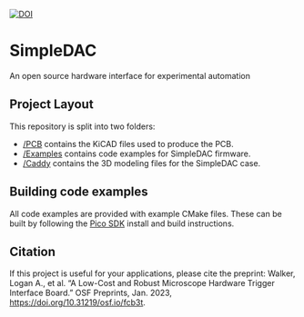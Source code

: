 [![DOI](https://zenodo.org/badge/518102784.svg)](https://zenodo.org/doi/10.5281/zenodo.12682252)

# SimpleDAC
An open source hardware interface for experimental automation

## Project Layout

This repository is split into two folders:

- [/PCB](/PCB/) contains the KiCAD files used to produce the PCB.
- [/Examples](/Examples/) contains code examples for SimpleDAC firmware.
- [/Caddy](/Caddy/) contains the 3D modeling files for the SimpleDAC case.

## Building code examples
All code examples are provided with example CMake files. These can be built by following the [Pico SDK](https://github.com/raspberrypi/pico-sdk) install and build instructions.

## Citation

If this project is useful for your applications, please cite the preprint:
Walker, Logan A., et al. “A Low-Cost and Robust Microscope Hardware Trigger Interface Board.” OSF Preprints, Jan. 2023, https://doi.org/10.31219/osf.io/fcb3t.
